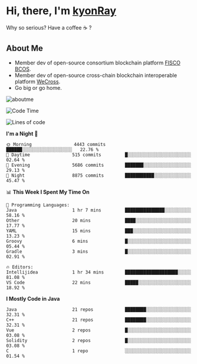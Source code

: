 # Hi, there, I'm [kyonRay](https://kyonRay.github.io)

Why so serious? Have a coffee ☕️ ?

## About Me

- Member dev of open-source consortium blockchain platform [FISCO BCOS](https://github.com/FISCO-BCOS).
- Member dev of open-source cross-chain blockchain interoperable platform [WeCross](https://github.com/WeBankBlockchain/WeCross).
- Go big or go home.

![aboutme](https://github-readme-stats.vercel.app/api?username=kyonRay&count_private=true&show_icons=true)

<!-- ![top-langs](https://github-readme-stats.vercel.app/api/top-langs/?username=kyonRay&layout=compact&hide=shell,html) -->

<!--START_SECTION:waka-->
![Code Time](http://img.shields.io/badge/Code%20Time-311%20hrs%2041%20mins-blue)

![Lines of code](https://img.shields.io/badge/From%20Hello%20World%20I%27ve%20Written-14.0%20million%20lines%20of%20code-blue)

**I'm a Night 🦉** 

```text
🌞 Morning                4443 commits        ██████░░░░░░░░░░░░░░░░░░░   22.76 % 
🌆 Daytime                515 commits         █░░░░░░░░░░░░░░░░░░░░░░░░   02.64 % 
🌃 Evening                5686 commits        ███████░░░░░░░░░░░░░░░░░░   29.13 % 
🌙 Night                  8875 commits        ███████████░░░░░░░░░░░░░░   45.47 % 
```


📊 **This Week I Spent My Time On** 

```text
💬 Programming Languages: 
Java                     1 hr 7 mins         ███████████████░░░░░░░░░░   58.16 % 
Other                    20 mins             ████░░░░░░░░░░░░░░░░░░░░░   17.77 % 
YAML                     15 mins             ███░░░░░░░░░░░░░░░░░░░░░░   13.23 % 
Groovy                   6 mins              █░░░░░░░░░░░░░░░░░░░░░░░░   05.44 % 
Gradle                   3 mins              █░░░░░░░░░░░░░░░░░░░░░░░░   02.91 % 

🔥 Editors: 
Intellijidea             1 hr 34 mins        ████████████████████░░░░░   81.08 % 
VS Code                  22 mins             █████░░░░░░░░░░░░░░░░░░░░   18.92 % 
```

**I Mostly Code in Java** 

```text
Java                     21 repos            ████████░░░░░░░░░░░░░░░░░   32.31 % 
C++                      21 repos            ████████░░░░░░░░░░░░░░░░░   32.31 % 
Vue                      2 repos             █░░░░░░░░░░░░░░░░░░░░░░░░   03.08 % 
Solidity                 2 repos             █░░░░░░░░░░░░░░░░░░░░░░░░   03.08 % 
C                        1 repo              ░░░░░░░░░░░░░░░░░░░░░░░░░   01.54 % 
```




<!--END_SECTION:waka-->

